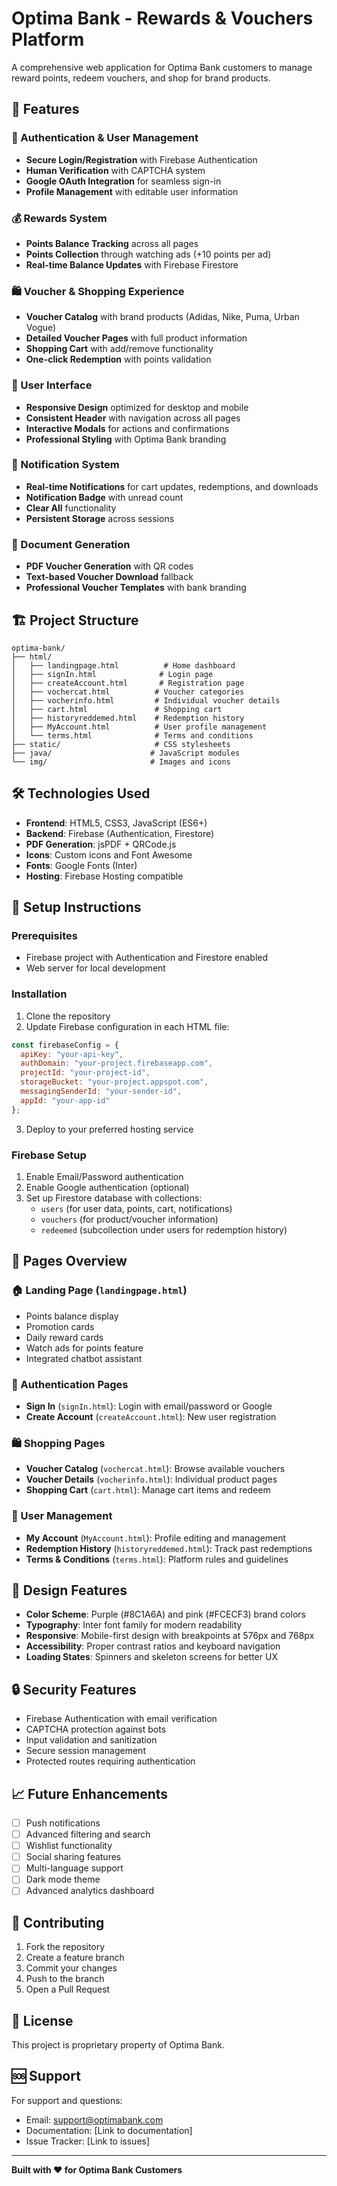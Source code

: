 # Optima Bank - Rewards & Vouchers Platform

A comprehensive web application for Optima Bank customers to manage reward points, redeem vouchers, and shop for brand products.

## 🚀 Features

### 🔐 Authentication & User Management
- **Secure Login/Registration** with Firebase Authentication
- **Human Verification** with CAPTCHA system
- **Google OAuth Integration** for seamless sign-in
- **Profile Management** with editable user information

### 💰 Rewards System
- **Points Balance Tracking** across all pages
- **Points Collection** through watching ads (+10 points per ad)
- **Real-time Balance Updates** with Firebase Firestore

### 🛍️ Voucher & Shopping Experience
- **Voucher Catalog** with brand products (Adidas, Nike, Puma, Urban Vogue)
- **Detailed Voucher Pages** with full product information
- **Shopping Cart** with add/remove functionality
- **One-click Redemption** with points validation

### 📱 User Interface
- **Responsive Design** optimized for desktop and mobile
- **Consistent Header** with navigation across all pages
- **Interactive Modals** for actions and confirmations
- **Professional Styling** with Optima Bank branding

### 🔔 Notification System
- **Real-time Notifications** for cart updates, redemptions, and downloads
- **Notification Badge** with unread count
- **Clear All** functionality
- **Persistent Storage** across sessions

### 📄 Document Generation
- **PDF Voucher Generation** with QR codes
- **Text-based Voucher Download** fallback
- **Professional Voucher Templates** with bank branding

## 🏗️ Project Structure

```
optima-bank/
├── html/
│   ├── landingpage.html          # Home dashboard
│   ├── signIn.html              # Login page
│   ├── createAccount.html       # Registration page
│   ├── vochercat.html          # Voucher categories
│   ├── vocherinfo.html         # Individual voucher details
│   ├── cart.html               # Shopping cart
│   ├── historyreddemed.html    # Redemption history
│   ├── MyAccount.html          # User profile management
│   └── terms.html              # Terms and conditions
├── static/                     # CSS stylesheets
├── java/                      # JavaScript modules
└── img/                       # Images and icons
```

## 🛠️ Technologies Used

- **Frontend**: HTML5, CSS3, JavaScript (ES6+)
- **Backend**: Firebase (Authentication, Firestore)
- **PDF Generation**: jsPDF + QRCode.js
- **Icons**: Custom icons and Font Awesome
- **Fonts**: Google Fonts (Inter)
- **Hosting**: Firebase Hosting compatible

## 🔧 Setup Instructions

### Prerequisites
- Firebase project with Authentication and Firestore enabled
- Web server for local development

### Installation
1. Clone the repository
2. Update Firebase configuration in each HTML file:
```javascript
const firebaseConfig = {
  apiKey: "your-api-key",
  authDomain: "your-project.firebaseapp.com",
  projectId: "your-project-id",
  storageBucket: "your-project.appspot.com",
  messagingSenderId: "your-sender-id",
  appId: "your-app-id"
};
```

3. Deploy to your preferred hosting service

### Firebase Setup
1. Enable Email/Password authentication
2. Enable Google authentication (optional)
3. Set up Firestore database with collections:
   - `users` (for user data, points, cart, notifications)
   - `vouchers` (for product/voucher information)
   - `redeemed` (subcollection under users for redemption history)

## 📱 Pages Overview

### 🏠 Landing Page (`landingpage.html`)
- Points balance display
- Promotion cards
- Daily reward cards
- Watch ads for points feature
- Integrated chatbot assistant

### 🔐 Authentication Pages
- **Sign In** (`signIn.html`): Login with email/password or Google
- **Create Account** (`createAccount.html`): New user registration

### 🛍️ Shopping Pages
- **Voucher Catalog** (`vochercat.html`): Browse available vouchers
- **Voucher Details** (`vocherinfo.html`): Individual product pages
- **Shopping Cart** (`cart.html`): Manage cart items and redeem

### 👤 User Management
- **My Account** (`MyAccount.html`): Profile editing and management
- **Redemption History** (`historyreddemed.html`): Track past redemptions
- **Terms & Conditions** (`terms.html`): Platform rules and guidelines

## 🎨 Design Features

- **Color Scheme**: Purple (#8C1A6A) and pink (#FCECF3) brand colors
- **Typography**: Inter font family for modern readability
- **Responsive**: Mobile-first design with breakpoints at 576px and 768px
- **Accessibility**: Proper contrast ratios and keyboard navigation
- **Loading States**: Spinners and skeleton screens for better UX

## 🔒 Security Features

- Firebase Authentication with email verification
- CAPTCHA protection against bots
- Input validation and sanitization
- Secure session management
- Protected routes requiring authentication

## 📈 Future Enhancements

- [ ] Push notifications
- [ ] Advanced filtering and search
- [ ] Wishlist functionality
- [ ] Social sharing features
- [ ] Multi-language support
- [ ] Dark mode theme
- [ ] Advanced analytics dashboard

## 🤝 Contributing

1. Fork the repository
2. Create a feature branch
3. Commit your changes
4. Push to the branch
5. Open a Pull Request

## 📄 License

This project is proprietary property of Optima Bank.

## 🆘 Support

For support and questions:
- Email: support@optimabank.com
- Documentation: [Link to documentation]
- Issue Tracker: [Link to issues]

---

**Built with ❤️ for Optima Bank Customers**
